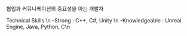 협업과 커뮤니케이션의 중요성을 아는 개발자

Technical Skills \n
-Strong : C++, C#, Unity \n
-Knowledgeable : Unreal Engine, Java, Python, C\n

<!---
wonisbest/wonisbest is a ✨ special ✨ repository because its `README.md` (this file) appears on your GitHub profile.
You can click the Preview link to take a look at your changes.
--->
